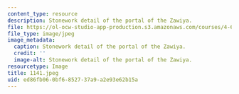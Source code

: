 ```yaml
---
content_type: resource
description: Stonework detail of the portal of the Zawiya.
file: https://ol-ocw-studio-app-production.s3.amazonaws.com/courses/4-615-the-architecture-of-cairo-spring-2002/ed86fb060bf6852737a9a2e93e62b15a_1141.jpeg
file_type: image/jpeg
image_metadata:
  caption: Stonework detail of the portal of the Zawiya.
  credit: ''
  image-alt: Stonework detail of the portal of the Zawiya.
resourcetype: Image
title: 1141.jpeg
uid: ed86fb06-0bf6-8527-37a9-a2e93e62b15a
---
```

